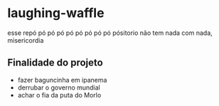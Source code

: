 # laughing-waffle
esse repó pó pó pó pó pó pó pó pó pósitorio não tem nada com nada, misericordia

## Finalidade do projeto
- fazer baguncinha em ipanema
- derrubar o governo mundial
- achar o fia da puta do Morlo
